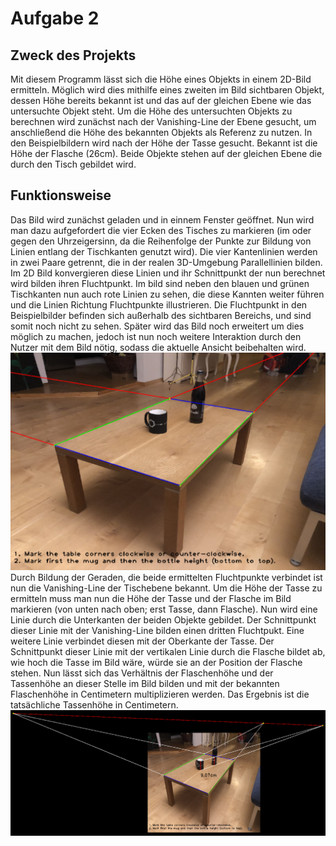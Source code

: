 # Aufgabe 2
## Zweck des Projekts
Mit diesem Programm lässt sich die Höhe eines Objekts in einem 2D-Bild ermitteln. Möglich wird dies mithilfe eines zweiten im Bild sichtbaren Objekt, dessen Höhe bereits bekannt ist und das auf der gleichen Ebene wie das untersuchte Objekt steht. Um die Höhe des untersuchten Objekts zu berechnen wird zunächst nach der Vanishing-Line der Ebene gesucht, um anschließend die Höhe des bekannten Objekts als Referenz zu nutzen. In den Beispielbildern wird nach der Höhe der Tasse gesucht. Bekannt ist die Höhe der Flasche (26cm). Beide Objekte stehen auf der gleichen Ebene die durch den Tisch gebildet wird.

## Funktionsweise
Das Bild wird zunächst geladen und in einnem Fenster geöffnet. Nun wird man dazu aufgefordert die vier Ecken des Tisches zu markieren (im oder gegen den Uhrzeigersinn, da die Reihenfolge der Punkte zur Bildung von Linien entlang der Tischkanten genutzt wird). Die vier Kantenlinien werden in zwei Paare getrennt, die in der realen 3D-Umgebung Parallellinien bilden. Im 2D Bild konvergieren diese Linien und ihr Schnittpunkt der nun berechnet wird bilden ihren Fluchtpunkt. Im bild sind neben den blauen und grünen Tischkanten nun auch rote Linien zu sehen, die diese Kannten weiter führen und die Linien Richtung Fluchtpunkte illustrieren. Die Fluchtpunkt in den Beispielbilder befinden sich außerhalb des sichtbaren Bereichs, und sind somit noch nicht zu sehen. Später wird das Bild noch erweitert um dies möglich zu machen, jedoch ist nun noch weitere Interaktion durch den Nutzer mit dem Bild nötig, sodass die aktuelle Ansicht beibehalten wird.
![vanishing points](https://github.com/keckluis/BildCompAufgaben/blob/main/Aufgabe2/readme_images/vanishing_points.png)
Durch Bildung der Geraden, die beide ermittelten Fluchtpunkte verbindet ist nun die Vanishing-Line der Tischebene bekannt. Um die Höhe der Tasse zu ermitteln muss man nun die Höhe der Tasse und der Flasche im Bild markieren (von unten nach oben; erst Tasse, dann Flasche). Nun wird eine Linie durch die Unterkanten der beiden Objekte gebildet. Der Schnittpunkt dieser Linie mit der Vanishing-Line bilden einen dritten Fluchtpukt. Eine weitere Linie verbindet diesen mit der Oberkante der Tasse. Der Schnittpunkt dieser Linie mit der vertikalen Linie durch die Flasche bildet ab, wie hoch die Tasse im Bild wäre, würde sie an der Position der Flasche stehen. Nun lässt sich das Verhältnis der Flaschenhöhe und der Tassenhöhe an dieser Stelle im Bild bilden und mit der bekannten Flaschenhöhe in Centimetern multiplizieren werden. Das Ergebnis ist die tatsächliche Tassenhöhe in Centimetern.
![height measurement](https://github.com/keckluis/BildCompAufgaben/blob/main/Aufgabe2/readme_images/height_measurement.png)

